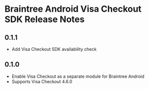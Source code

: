 # Braintree Android Visa Checkout SDK Release Notes

## 0.1.1

* Add Visa Checkout SDK availability check

## 0.1.0

* Enable Visa Checkout as a separate module for Braintree Android
* Supports Visa Checkout 4.6.0

